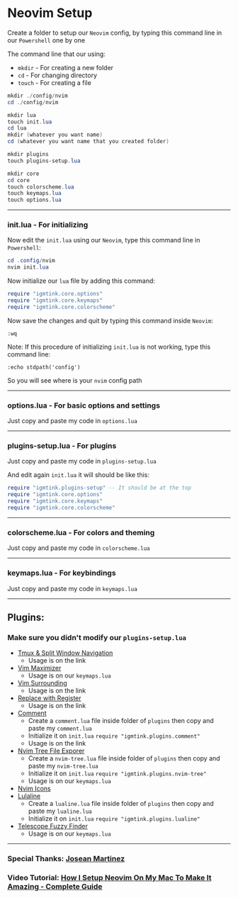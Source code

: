 # Neovim Setup

Create a folder to setup our `Neovim` config, by typing this command line in our `Powershell` one by one

The command line that our using:
- `mkdir` - For creating a new folder
- `cd` - For changing directory
- `touch` - For creating a file

```powershell
mkdir ./config/nvim
cd ./config/nvim

mkdir lua
touch init.lua
cd lua
mkdir (whatever you want name)
cd (whatever you want name that you created folder)

mkdir plugins
touch plugins-setup.lua

mkdir core
cd core
touch colorscheme.lua
touch keymaps.lua
touch options.lua
```

***

### init.lua - For initializing

Now edit the `init.lua` using our `Neovim`, type this command line in `Powershell`: 

```powershell
cd .config/nvim
nvim init.lua
```

Now initialize our `lua` file by adding this command:

```lua
require "igmtink.core.options"
require "igmtink.core.keymaps"
require "igmtink.core.colorscheme"
```

Now save the changes and quit by typing this command inside `Neovim`:

```nvim
:wq
```

Note: If this procedure of initializing `init.lua` is not working, type this command line:

```nvim
:echo stdpath('config')
```

So you will see where is your `nvim` config path

***

### options.lua - For basic options and settings

Just copy and paste my code in `options.lua`

***

### plugins-setup.lua - For plugins

Just copy and paste my code in `plugins-setup.lua`

And edit again `init.lua` it will should be like this:

```lua
require "igmtink.plugins-setup" -- It should be at the top
require "igmtink.core.options"
require "igmtink.core.keymaps"
require "igmtink.core.colorscheme"
```

***

### colorscheme.lua - For colors and theming

Just copy and paste my code in `colorscheme.lua`

***

### keymaps.lua - For keybindings

Just copy and paste my code in `keymaps.lua`

***

## Plugins:
### Make sure you didn't modify our `plugins-setup.lua`
- [Tmux & Split Window Navigation](https://github.com/christoomey/vim-tmux-navigator)
  - Usage is on the link
- [Vim Maximizer](https://github.com/szw/vim-maximizer)
  - Usage is on our `keymaps.lua`
- [Vim Surrounding](https://github.com/tpope/vim-surround)
  - Usage is on the link
- [Replace with Register](https://github.com/vim-scripts/ReplaceWithRegister)
  - Usage is on the link
- [Comment](https://github.com/numToStr/Comment.nvim)
  - Create a `comment.lua` file inside folder of `plugins` then copy and paste my `comment.lua`
  - Initialize it on `init.lua` `require "igmtink.plugins.comment"`
  - Usage is on the link
- [Nvim Tree File Exporer](https://github.com/nvim-tree/nvim-tree.lua)
  - Create a `nvim-tree.lua` file inside folder of `plugins` then copy and paste my `nvim-tree.lua`
  - Initialize it on `init.lua` `require "igmtink.plugins.nvim-tree"`
  - Usage is on our `keymaps.lua`
- [Nvim Icons](https://github.com/nvim-tree/nvim-web-devicons)
- [Lulaline](https://github.com/nvim-lualine/lualine.nvim)
  - Create a `lualine.lua` file inside folder of `plugins` then copy and paste my `lualine.lua`
  - Initialize it on `init.lua` `require "igmtink.plugins.lualine"`
- [Telescope Fuzzy Finder](https://github.com/nvim-telescope/telescope.nvim#getting-started)
  - Usage is on our `keymaps.lua`

***

### Special Thanks: [Josean Martinez](https://www.youtube.com/watch?v=vdn_pKJUda8&list=PLmMocGWXmbd_MTRMJTTK8lCxmBcjYZvF_&index=2&t=449s)

### Video Tutorial: [How I Setup Neovim On My Mac To Make It Amazing - Complete Guide](https://www.youtube.com/watch?v=vdn_pKJUda8&list=PLmMocGWXmbd_MTRMJTTK8lCxmBcjYZvF_&index=2&t=449s)
